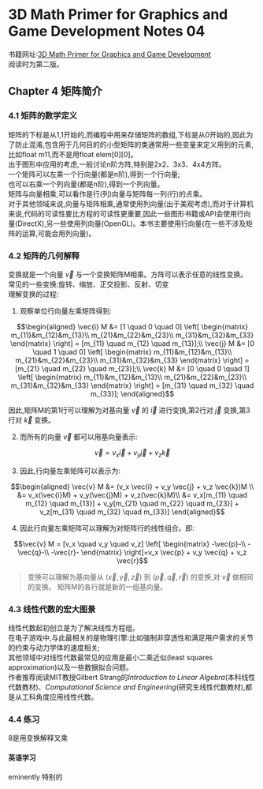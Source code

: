 # 3D Math Primer for Graphics and Game Development Notes 04
书籍网址:[3D Math Primer for Graphics and Game Development](https://gamemath.com/book/)  
阅读时为第二版。  
## Chapter 4 矩阵简介  
### 4.1 矩阵的数学定义  
矩阵的下标是从1,1开始的,而编程中用来存储矩阵的数组,下标是从0开始的,因此为了防止混淆,包含用于几何目的的小型矩阵的类通常用一些变量来定义用到的元素,比如float m11,而不是用float elem[0][0]。  
出于图形中应用的考虑,一般讨论n阶方阵,特别是2x2、3x3、4x4方阵。  
一个矩阵可以左乘一个行向量(都是n阶),得到一个行向量;  
也可以右乘一个列向量(都是n阶),得到一个列向量。  
矩阵与向量相乘,可以看作是行(列)向量与矩阵每一列(行)的点乘。  
对于其他领域来说,向量与矩阵相乘,通常使用列向量(出于美观考虑),而对于计算机来说,代码的可读性要比方程的可读性更重要,因此一些图形书籍或API会使用行向量(DirectX),另一些使用列向量(OpenGL)。本书主要使用行向量(在一些不涉及矩阵的运算,可能会用列向量)。  
### 4.2 矩阵的几何解释  
变换就是一个向量 $\vec{v}$ 与一个变换矩阵M相乘。方阵可以表示任意的线性变换。  
常见的一些变换:旋转、缩放、正交投影、反射、切变  
理解变换的过程:  
1.  观察单位行向量左乘矩阵得到:
```math
\begin{aligned}
\vec{i} M &= [1 \quad 0 \quad 0]
\left[
\begin{matrix}
m_{11}&m_{12}&m_{13}\\
m_{21}&m_{22}&m_{23}\\
m_{31}&m_{32}&m_{33}
\end{matrix}
\right] = [m_{11} \quad m_{12} \quad m_{13}];\\

\vec{j} M &= [0 \quad 1 \quad 0]
\left[
\begin{matrix}
m_{11}&m_{12}&m_{13}\\
m_{21}&m_{22}&m_{23}\\
m_{31}&m_{32}&m_{33}
\end{matrix}
\right] = [m_{21} \quad m_{22} \quad m_{23}];\\

\vec{k} M &= [0 \quad 0 \quad 1]
\left[
\begin{matrix}
m_{11}&m_{12}&m_{13}\\
m_{21}&m_{22}&m_{23}\\
m_{31}&m_{32}&m_{33}
\end{matrix}
\right] = [m_{31} \quad m_{32} \quad m_{33}];
\end{aligned}
```
因此,矩阵M的第1行可以理解为对基向量 $\vec{v}$ 的 $\vec{i}$ 进行变换,第2行对 $\vec{j}$ 变换,第3行对 $\vec{k}$ 变换。  

2.  而所有的向量 $\vec{v}$ 都可以用基向量表示:  
```math
\vec{v} = v_x \vec{i} + v_y \vec{j} + v_z \vec{k}
```  
3.  因此,行向量左乘矩阵可以表示为:
```math
\begin{aligned}
\vec{v} M &= (v_x \vec{i} + v_y \vec{j} + v_z \vec{k})M \\
&= v_x(\vec{i}M) + v_y(\vec{j}M) + v_z(\vec{k}M)\\
&= v_x[m_{11} \quad m_{12} \quad m_{13}] + v_y[m_{21} \quad m_{22} \quad m_{23}]
+ v_z[m_{31} \quad m_{32} \quad m_{33}]
\end{aligned}
```
4.  因此行向量左乘矩阵可以理解为对矩阵行的线性组合。即:  
```math
\vec{v} M = [v_x \quad v_y \quad v_z]
\left[
\begin{matrix}
-\vec{p}-\\
-\vec{q}-\\
-\vec{r}-
\end{matrix}
\right]=v_x \vec{p} + v_y \vec{q} + v_z \vec{r}
```
> 变换可以理解为基向量从 $(\vec{x},\vec{y},\vec{z})$ 到 $(\vec{p},\vec{q},\vec{r})$ 的变换,对 $\vec{v}$ 做相同的变换。
> 矩阵M的各行就是新的一组基向量。    

### 4.3 线性代数的宏大图景  
线性代数起初创立是为了解决线性方程组。  
在电子游戏中,与此最相关的是物理引擎:比如强制非穿透性和满足用户需求的关节的约束与动力学体的速度相关;  
其他领域中对线性代数最常见的应用是最小二乘近似(least squares approximation)以及一些数据拟合问题。  
作者推荐阅读MIT教授Gilbert Strang的*Introduction to Linear Algebra*(本科线性代数教材)、*Computational Science and Engineering*(研究生线性代数教材),都是从工科角度应用线性代数。 

### 4.4 练习  
8是用变换解释叉乘  

#### 英语学习  
eminently 特别的  
